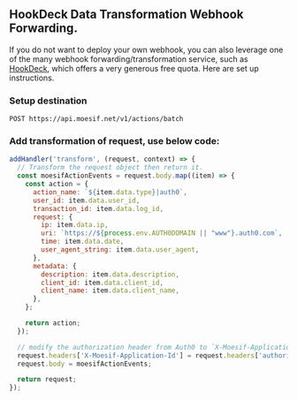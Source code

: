 

## HookDeck Data Transformation Webhook Forwarding.


If you do not want to deploy your own webhook, you can also leverage one of the many webhook forwarding/transformation service, such as [HookDeck](https://hookdeck.com), which offers a very generous free quota. Here are set up instructions.


### Setup destination

```
POST https://api.moesif.net/v1/actions/batch
```

### Add transformation of request, use below code:

```javascript
addHandler('transform', (request, context) => {
  // Transform the request object then return it.
  const moesifActionEvents = request.body.map((item) => {
    const action = {
      action_name: `${item.data.type}|auth0`,
      user_id: item.data.user_id,
      transaction_id: item.data.log_id,
      request: {
        ip: item.data.ip,
        uri: `https://${process.env.AUTH0DOMAIN || "www"}.auth0.com`,
        time: item.data.date,
        user_agent_string: item.data.user_agent,
      },
      metadata: {
        description: item.data.description,
        client_id: item.data.client_id,
        client_name: item.data.client_name,
      },
    };

    return action;
  });

  // modify the authorization header from Auth0 to `X-Moesif-Application-ID`.
  request.headers['X-Moesif-Application-Id'] = request.headers['authorization'];
  request.body = moesifActionEvents;

  return request;
});
```
